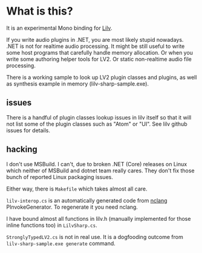 # What is this?

It is an experimental Mono binding for [Lilv](http://drobilla.net/software/lilv).

If you write audio plugins in .NET, you are most likely stupid nowadays.
.NET is not for realtime audio processing.
It might be still useful to write some host programs that carefully handle
memory allocation. Or when you write some authoring helper tools for LV2.
Or static non-realtime audio file processing.

There is a working sample to look up LV2 plugin classes and plugins,
as well as synthesis example in memory (lilv-sharp-sample.exe).

## issues

There is a handful of plugin classes lookup issues in lilv itself so that
it will not list some of the plugin classes such as "Atom" or "UI".
See lilv github issues for details.

## hacking

I don't use MSBuild. I can't, due to broken .NET (Core) releases on Linux
which neither of MSBuild and dotnet team really cares.
They don't fix those bunch of reported Linux packaging issues.

Either way, there is `Makefile` which takes almost all care.

`lilv-interop.cs` is an automatically generated code from [nclang](https://github.com/atsushieno/nclang) PInvokeGenerator. To regenerate it you need nclang.

I have bound almost all functions in lilv.h (manually implemented for
those inline functions too) in `LilvSharp.cs`.

`StronglyTypedLV2.cs` is not in real use. It is a dogfooding outcome from
`lilv-sharp-sample.exe generate` command.

